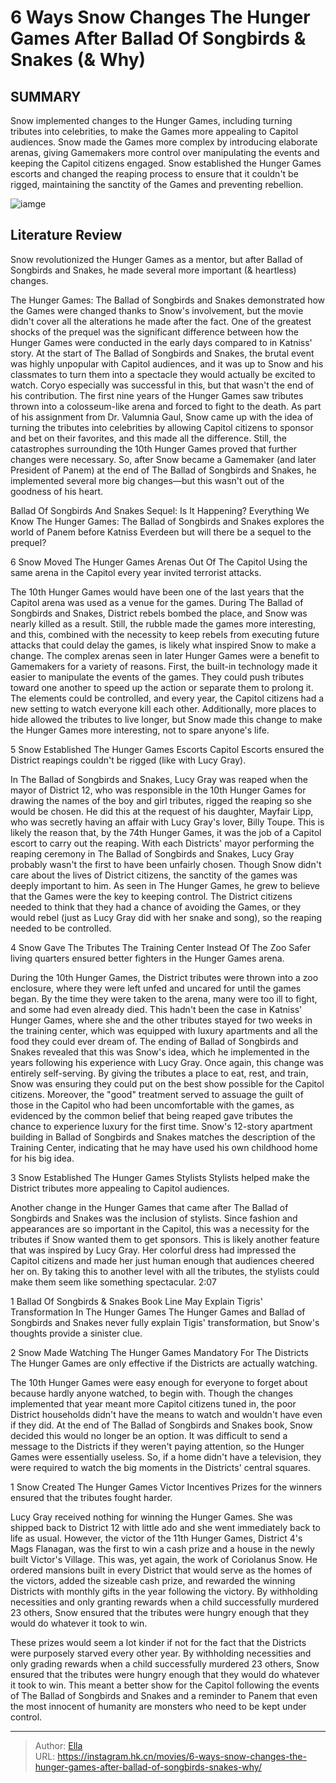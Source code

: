 # 6 Ways Snow Changes The Hunger Games After Ballad Of Songbirds &amp; Snakes (&amp; Why)


## SUMMARY 


 Snow implemented changes to the Hunger Games, including turning tributes into celebrities, to make the Games more appealing to Capitol audiences. 
 Snow made the Games more complex by introducing elaborate arenas, giving Gamemakers more control over manipulating the events and keeping the Capitol citizens engaged. 
 Snow established the Hunger Games escorts and changed the reaping process to ensure that it couldn&#39;t be rigged, maintaining the sanctity of the Games and preventing rebellion. 

![iamge](https://static1.srcdn.com/wordpress/wp-content/uploads/2024/01/tom-blyth-as-coriolanus-snow-from-the-hunger-games-the-ballad-of-songbirds-snakes-donald-sutherland-as-president-snow-from-hunger-games.jpg)

## Literature Review

Snow revolutionized the Hunger Games as a mentor, but after Ballad of Songbirds and Snakes, he made several more important (&amp; heartless) changes.




The Hunger Games: The Ballad of Songbirds and Snakes demonstrated how the Games were changed thanks to Snow&#39;s involvement, but the movie didn&#39;t cover all the alterations he made after the fact. One of the greatest shocks of the prequel was the significant difference between how the Hunger Games were conducted in the early days compared to in Katniss&#39; story. At the start of The Ballad of Songbirds and Snakes, the brutal event was highly unpopular with Capitol audiences, and it was up to Snow and his classmates to turn them into a spectacle they would actually be excited to watch. Coryo especially was successful in this, but that wasn&#39;t the end of his contribution.
The first nine years of the Hunger Games saw tributes thrown into a colosseum-like arena and forced to fight to the death. As part of his assignment from Dr. Valumnia Gaul, Snow came up with the idea of turning the tributes into celebrities by allowing Capitol citizens to sponsor and bet on their favorites, and this made all the difference. Still, the catastrophes surrounding the 10th Hunger Games proved that further changes were necessary. So, after Snow became a Gamemaker (and later President of Panem) at the end of The Ballad of Songbirds and Snakes, he implemented several more big changes—but this wasn&#39;t out of the goodness of his heart.
            
 
 Ballad Of Songbirds And Snakes Sequel: Is It Happening? Everything We Know 
The Hunger Games: The Ballad of Songbirds and Snakes explores the world of Panem before Katniss Everdeen but will there be a sequel to the prequel? 












 








 6  Snow Moved The Hunger Games Arenas Out Of The Capitol 
Using the same arena in the Capitol every year invited terrorist attacks.
        

The 10th Hunger Games would have been one of the last years that the Capitol arena was used as a venue for the games. During The Ballad of Songbirds and Snakes, District rebels bombed the place, and Snow was nearly killed as a result. Still, the rubble made the games more interesting, and this, combined with the necessity to keep rebels from executing future attacks that could delay the games, is likely what inspired Snow to make a change.
The complex arenas seen in later Hunger Games were a benefit to Gamemakers for a variety of reasons. First, the built-in technology made it easier to manipulate the events of the games. They could push tributes toward one another to speed up the action or separate them to prolong it. The elements could be controlled, and every year, the Capitol citizens had a new setting to watch everyone kill each other. Additionally, more places to hide allowed the tributes to live longer, but Snow made this change to make the Hunger Games more interesting, not to spare anyone&#39;s life.





 5  Snow Established The Hunger Games Escorts 
Capitol Escorts ensured the District reapings couldn&#39;t be rigged (like with Lucy Gray).


 







In The Ballad of Songbirds and Snakes, Lucy Gray was reaped when the mayor of District 12, who was responsible in the 10th Hunger Games for drawing the names of the boy and girl tributes, rigged the reaping so she would be chosen. He did this at the request of his daughter, Mayfair Lipp, who was secretly having an affair with Lucy Gray&#39;s lover, Billy Toupe. This is likely the reason that, by the 74th Hunger Games, it was the job of a Capitol escort to carry out the reaping.
With each Districts&#39; mayor performing the reaping ceremony in The Ballad of Songbirds and Snakes, Lucy Gray probably wasn&#39;t the first to have been unfairly chosen. Though Snow didn&#39;t care about the lives of District citizens, the sanctity of the games was deeply important to him. As seen in The Hunger Games, he grew to believe that the Games were the key to keeping control. The District citizens needed to think that they had a chance of avoiding the Games, or they would rebel (just as Lucy Gray did with her snake and song), so the reaping needed to be controlled.





 4  Snow Gave The Tributes The Training Center Instead Of The Zoo 
Safer living quarters ensured better fighters in the Hunger Games arena.
        

During the 10th Hunger Games, the District tributes were thrown into a zoo enclosure, where they were left unfed and uncared for until the games began. By the time they were taken to the arena, many were too ill to fight, and some had even already died. This hadn&#39;t been the case in Katniss&#39; Hunger Games, where she and the other tributes stayed for two weeks in the training center, which was equipped with luxury apartments and all the food they could ever dream of.
The ending of Ballad of Songbirds and Snakes revealed that this was Snow&#39;s idea, which he implemented in the years following his experience with Lucy Gray. Once again, this change was entirely self-serving. By giving the tributes a place to eat, rest, and train, Snow was ensuring they could put on the best show possible for the Capitol citizens. Moreover, the &#34;good&#34; treatment served to assuage the guilt of those in the Capitol who had been uncomfortable with the games, as evidenced by the common belief that being reaped gave tributes the chance to experience luxury for the first time.
Snow&#39;s 12-story apartment building in Ballad of Songbirds and Snakes matches the description of the Training Center, indicating that he may have used his own childhood home for his big idea. 






 3  Snow Established The Hunger Games Stylists 
Stylists helped make the District tributes more appealing to Capitol audiences.


 







Another change in the Hunger Games that came after The Ballad of Songbirds and Snakes was the inclusion of stylists. Since fashion and appearances are so important in the Capitol, this was a necessity for the tributes if Snow wanted them to get sponsors. This is likely another feature that was inspired by Lucy Gray. Her colorful dress had impressed the Capitol citizens and made her just human enough that audiences cheered her on. By taking this to another level with all the tributes, the stylists could make them seem like something spectacular.
 2:07                  
 
 1 Ballad Of Songbirds &amp; Snakes Book Line May Explain Tigris&#39; Transformation In The Hunger Games 
The Hunger Games and Ballad of Songbirds and Snakes never fully explain Tigis&#39; transformation, but Snow&#39;s thoughts provide a sinister clue. 








 2  Snow Made Watching The Hunger Games Mandatory For The Districts 
The Hunger Games are only effective if the Districts are actually watching.
        

The 10th Hunger Games were easy enough for everyone to forget about because hardly anyone watched, to begin with. Though the changes implemented that year meant more Capitol citizens tuned in, the poor District households didn&#39;t have the means to watch and wouldn&#39;t have even if they did. At the end of The Ballad of Songbirds and Snakes book, Snow decided this would no longer be an option. It was difficult to send a message to the Districts if they weren&#39;t paying attention, so the Hunger Games were essentially useless. So, if a home didn&#39;t have a television, they were required to watch the big moments in the Districts&#39; central squares.





 1  Snow Created The Hunger Games Victor Incentives 
Prizes for the winners ensured that the tributes fought harder.
        

Lucy Gray received nothing for winning the Hunger Games. She was shipped back to District 12 with little ado and she went immediately back to life as usual. However, the victor of the 11th Hunger Games, District 4&#39;s Mags Flanagan, was the first to win a cash prize and a house in the newly built Victor&#39;s Village. This was, yet again, the work of Coriolanus Snow. He ordered mansions built in every District that would serve as the homes of the victors, added the sizeable cash prize, and rewarded the winning Districts with monthly gifts in the year following the victory.
By withholding necessities and only granting rewards when a child successfully murdered 23 others, Snow ensured that the tributes were hungry enough that they would do whatever it took to win. 

These prizes would seem a lot kinder if not for the fact that the Districts were purposely starved every other year. By withholding necessities and only grading rewards when a child successfully murdered 23 others, Snow ensured that the tributes were hungry enough that they would do whatever it took to win. This meant a better show for the Capitol following the events of The Ballad of Songbirds and Snakes and a reminder to Panem that even the most innocent of humanity are monsters who need to be kept under control. 

---

> Author: [Ella](https://instagram.hk.cn/)  
> URL: https://instagram.hk.cn/movies/6-ways-snow-changes-the-hunger-games-after-ballad-of-songbirds-snakes-why/  

